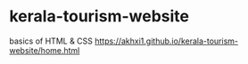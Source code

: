 # kerala-tourism-website
basics of HTML &amp; CSS
https://akhxi1.github.io/kerala-tourism-website/home.html
